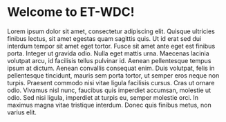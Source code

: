 # Welcome to ET-WDC!

Lorem ipsum dolor sit amet, consectetur adipiscing elit. Quisque ultricies
finibus lectus, sit amet egestas quam sagittis quis. Ut id erat sed dui
interdum tempor sit amet eget tortor. Fusce sit amet ante eget est finibus
porta. Integer ut gravida odio. Nulla eget mattis urna. Maecenas lacinia
volutpat arcu, id facilisis tellus pulvinar id. Aenean pellentesque tempus
ipsum at dictum. Aenean convallis consequat enim. Duis volutpat, felis in
pellentesque tincidunt, mauris sem porta tortor, ut semper eros neque non
turpis. Praesent commodo nisi vitae ligula facilisis cursus. Cras ut ornare
odio. Vivamus nisl nunc, faucibus quis imperdiet accumsan, molestie ut odio.
Sed nisi ligula, imperdiet at turpis eu, semper molestie orci. In maximus
magna vitae tristique interdum. Donec quis finibus metus, non varius elit.
